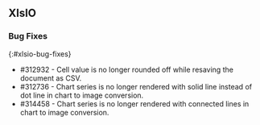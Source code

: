 ## XlsIO

### Bug Fixes
{:#xlsio-bug-fixes}

* \#312932 - Cell value is no longer rounded off while resaving the document as CSV.
* \#312736 - Chart series is no longer rendered with solid line instead of dot line in chart to image conversion.
* \#314458 - Chart series is no longer rendered with connected lines in chart to image conversion.